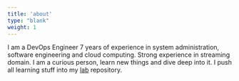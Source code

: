 ```yaml
---
title: 'about'
type: "blank"
weight: 1
---
```

I am a DevOps Engineer 7 years of experience in system administration, software engineering and cloud computing. Strong experience in streaming domain.
I am a curious person, learn new things and dive deep into it. I push all learning stuff into my 
<a target="_blank" rel="noopener noreferrer" href="https://github.com/avramukk/lab.git">lab</a> repository.
